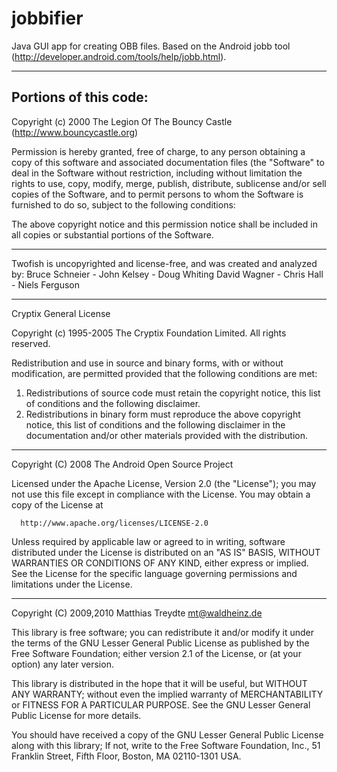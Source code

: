 jobbifier
=========

Java GUI app for creating OBB files. Based on the Android jobb tool (http://developer.android.com/tools/help/jobb.html).

-------------------------------------------------------------------------------
Portions of this code:             
-------------------------------------------------------------------------------

Copyright (c) 2000 The Legion Of The Bouncy Castle
(http://www.bouncycastle.org)

Permission is hereby granted, free of charge, to any person obtaining
a copy of this software and associated documentation files (the "Software"
to deal in the Software without restriction, including without limitation
the rights to use, copy, modify, merge, publish, distribute, sublicense
and/or sell copies of the Software, and to permit persons to whom the Software
is furnished to do so, subject to the following conditions:

The above copyright notice and this permission notice shall be included in all
copies or substantial portions of the Software.

-------------------------------------------------------------------------------

Twofish is uncopyrighted and license-free, and was created and analyzed by:
Bruce Schneier - John Kelsey - Doug Whiting
David Wagner - Chris Hall - Niels Ferguson

-------------------------------------------------------------------------------

Cryptix General License

Copyright (c) 1995-2005 The Cryptix Foundation Limited.
All rights reserved.

Redistribution and use in source and binary forms, with or without
modification, are permitted provided that the following conditions are
met:

 1. Redistributions of source code must retain the copyright notice,
    this list of conditions and the following disclaimer.
 2. Redistributions in binary form must reproduce the above copyright
    notice, this list of conditions and the following disclaimer in
    the documentation and/or other materials provided with the
    distribution.

-------------------------------------------------------------------------------

Copyright (C) 2008 The Android Open Source Project

Licensed under the Apache License, Version 2.0 (the "License");
you may not use this file except in compliance with the License.
You may obtain a copy of the License at

      http://www.apache.org/licenses/LICENSE-2.0

Unless required by applicable law or agreed to in writing, software
distributed under the License is distributed on an "AS IS" BASIS,
WITHOUT WARRANTIES OR CONDITIONS OF ANY KIND, either express or implied.
See the License for the specific language governing permissions and
limitations under the License.

-------------------------------------------------------------------------------

Copyright (C) 2009,2010 Matthias Treydte <mt@waldheinz.de>

This library is free software; you can redistribute it and/or modify it
under the terms of the GNU Lesser General Public License as published
by the Free Software Foundation; either version 2.1 of the License, or
(at your option) any later version.

This library is distributed in the hope that it will be useful, but
WITHOUT ANY WARRANTY; without even the implied warranty of MERCHANTABILITY
or FITNESS FOR A PARTICULAR PURPOSE. See the GNU Lesser General Public
License for more details.

You should have received a copy of the GNU Lesser General Public License
along with this library; If not, write to the Free Software Foundation, Inc.,
51 Franklin Street, Fifth Floor, Boston, MA 02110-1301 USA.
